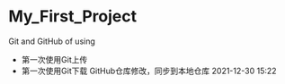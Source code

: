 # My_First_Project
Git and GitHub of using
* 第一次使用Git上传
* 第一次使用Git下载
GitHub仓库修改，同步到本地仓库 2021-12-30 15:22
